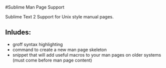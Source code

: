 #Sublime Man Page Support

Sublime Text 2 Support for Unix style manual pages.

## Inludes:

 * groff syntax highlighting
 * command to create a new man page skeleton
 * snippet that will add useful macros to your man pages on older systems (must come before man page content)
